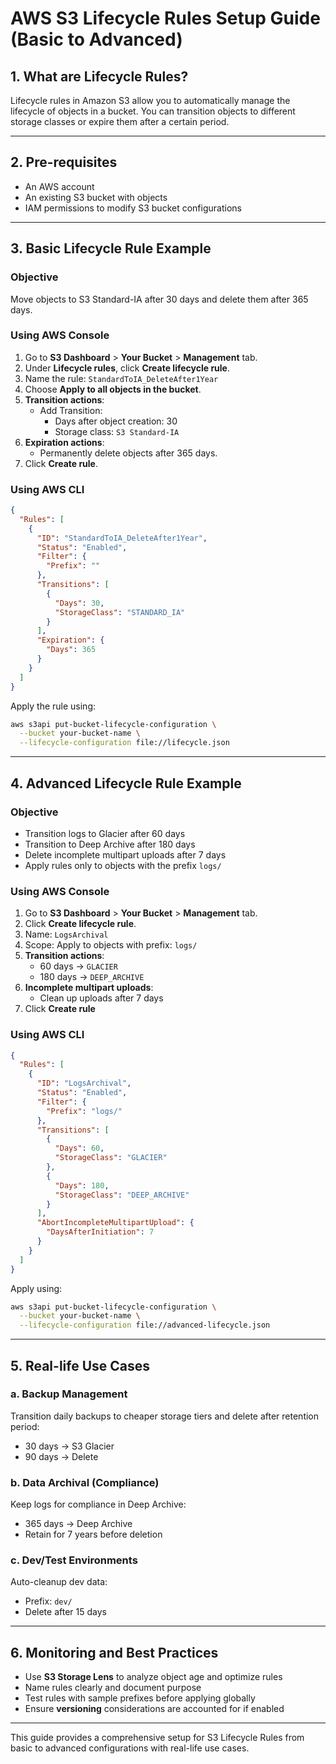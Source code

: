 # AWS S3 Lifecycle Rules Setup Guide (Basic to Advanced)

## 1. What are Lifecycle Rules?

Lifecycle rules in Amazon S3 allow you to automatically manage the lifecycle of objects in a bucket. You can transition objects to different storage classes or expire them after a certain period.

---

## 2. Pre-requisites

- An AWS account
- An existing S3 bucket with objects
- IAM permissions to modify S3 bucket configurations

---

## 3. Basic Lifecycle Rule Example

### Objective

Move objects to S3 Standard-IA after 30 days and delete them after 365 days.

### Using AWS Console

1. Go to **S3 Dashboard** > **Your Bucket** > **Management** tab.
2. Under **Lifecycle rules**, click **Create lifecycle rule**.
3. Name the rule: `StandardToIA_DeleteAfter1Year`
4. Choose **Apply to all objects in the bucket**.
5. **Transition actions**:
   - Add Transition:
     - Days after object creation: 30
     - Storage class: `S3 Standard-IA`
6. **Expiration actions**:
   - Permanently delete objects after 365 days.
7. Click **Create rule**.

### Using AWS CLI

```json
{
  "Rules": [
    {
      "ID": "StandardToIA_DeleteAfter1Year",
      "Status": "Enabled",
      "Filter": {
        "Prefix": ""
      },
      "Transitions": [
        {
          "Days": 30,
          "StorageClass": "STANDARD_IA"
        }
      ],
      "Expiration": {
        "Days": 365
      }
    }
  ]
}
```

Apply the rule using:

```sh
aws s3api put-bucket-lifecycle-configuration \
  --bucket your-bucket-name \
  --lifecycle-configuration file://lifecycle.json
```

---

## 4. Advanced Lifecycle Rule Example

### Objective

- Transition logs to Glacier after 60 days
- Transition to Deep Archive after 180 days
- Delete incomplete multipart uploads after 7 days
- Apply rules only to objects with the prefix `logs/`

### Using AWS Console

1. Go to **S3 Dashboard** > **Your Bucket** > **Management** tab.
2. Click **Create lifecycle rule**.
3. Name: `LogsArchival`
4. Scope: Apply to objects with prefix: `logs/`
5. **Transition actions**:
   - 60 days → `GLACIER`
   - 180 days → `DEEP_ARCHIVE`
6. **Incomplete multipart uploads**:
   - Clean up uploads after 7 days
7. Click **Create rule**

### Using AWS CLI

```json
{
  "Rules": [
    {
      "ID": "LogsArchival",
      "Status": "Enabled",
      "Filter": {
        "Prefix": "logs/"
      },
      "Transitions": [
        {
          "Days": 60,
          "StorageClass": "GLACIER"
        },
        {
          "Days": 180,
          "StorageClass": "DEEP_ARCHIVE"
        }
      ],
      "AbortIncompleteMultipartUpload": {
        "DaysAfterInitiation": 7
      }
    }
  ]
}
```

Apply using:

```sh
aws s3api put-bucket-lifecycle-configuration \
  --bucket your-bucket-name \
  --lifecycle-configuration file://advanced-lifecycle.json
```

---

## 5. Real-life Use Cases

### a. Backup Management

Transition daily backups to cheaper storage tiers and delete after retention period:

- 30 days → S3 Glacier
- 90 days → Delete

### b. Data Archival (Compliance)

Keep logs for compliance in Deep Archive:

- 365 days → Deep Archive
- Retain for 7 years before deletion

### c. Dev/Test Environments

Auto-cleanup dev data:

- Prefix: `dev/`
- Delete after 15 days

---

## 6. Monitoring and Best Practices

- Use **S3 Storage Lens** to analyze object age and optimize rules
- Name rules clearly and document purpose
- Test rules with sample prefixes before applying globally
- Ensure **versioning** considerations are accounted for if enabled

---

This guide provides a comprehensive setup for S3 Lifecycle Rules from basic to advanced configurations with real-life use cases.
